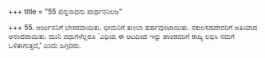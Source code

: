 +++
title = "55 ಖಿನ್ನನಾದನು ಪಾರ್ಥನನಿಲಜ"

+++
55. ಅರ್ಜುನನಿಗೆ ಬೇಸರವಾಯಿತು. ಭೀಮನಿಗೆ ತುಂಬಾ ಹರ್ಷವುಂಟಾಯಿತು. ನಕುಲಸಹದೇವರಿಗೆ ಅತಿಯಾದ ಆನಂದವಾಯಿತು. ಮುನಿ ವಧುಗಳೆಲ್ಲರೂ `ವಿಧಿಯ ಈ ಆಟದಿಂದ ಇನ್ನು ಪಾಂಡವರಿಗೆ ರಾಜ್ಯ ಲಭಿಸಿ ನಮಗೆ ಒಳಿತಾಗುತ್ತದೆ,' ಎಂದು ಹಿಗ್ಗಿದರು.
